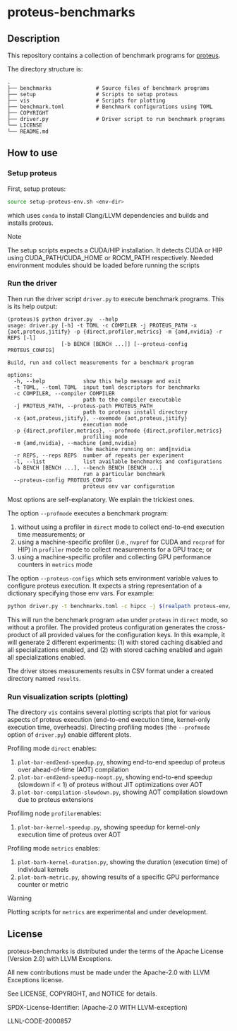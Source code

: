 # proteus-benchmarks

## Description

This repository contains a collection of benchmark programs for [proteus](https://github.com/Olympus-HPC/proteus).

The directory structure is:

```
.
├── benchmarks              # Source files of benchmark programs
├── setup                   # Scripts to setup proteus
├── vis                     # Scripts for plotting
├── benchmark.toml          # Benchmark configurations using TOML
├── COPYRIGHT
├── driver.py               # Driver script to run benchmark programs
└── LICENSE
└── README.md
```

## How to use

### Setup proteus
First, setup proteus:
```bash
source setup-proteus-env.sh <env-dir>
```
which uses `conda` to install Clang/LLVM dependencies and builds and installs proteus.

> [!NOTE]
> The setup scripts expects a CUDA/HIP installation. It detects CUDA or HIP using CUDA_PATH/CUDA_HOME or ROCM_PATH respectively. Needed environment modules should be loaded before running the scripts

### Run the driver
Then run the driver script `driver.py` to execute benchmark programs. This is its help output:
```
(proteus)$ python driver.py  --help
usage: driver.py [-h] -t TOML -c COMPILER -j PROTEUS_PATH -x {aot,proteus,jitify} -p {direct,profiler,metrics} -m {amd,nvidia} -r REPS [-l]
                 [-b BENCH [BENCH ...]] [--proteus-config PROTEUS_CONFIG]

Build, run and collect measurements for a benchmark program

options:
  -h, --help            show this help message and exit
  -t TOML, --toml TOML  input toml descriptors for benchmarks
  -c COMPILER, --compiler COMPILER
                        path to the compiler executable
  -j PROTEUS_PATH, --proteus-path PROTEUS_PATH
                        path to proteus install directory
  -x {aot,proteus,jitify}, --exemode {aot,proteus,jitify}
                        execution mode
  -p {direct,profiler,metrics}, --profmode {direct,profiler,metrics}
                        profiling mode
  -m {amd,nvidia}, --machine {amd,nvidia}
                        the machine running on: amd|nvidia
  -r REPS, --reps REPS  number of repeats per experiment
  -l, --list            list available benchmarks and configurations
  -b BENCH [BENCH ...], --bench BENCH [BENCH ...]
                        run a particular benchmark
  --proteus-config PROTEUS_CONFIG
                        proteus env var configuration
```
Most options are self-explanatory.
We explain the trickiest ones.

The option `--profmode` executes a benchmark program: 
1. without using a profiler in `direct` mode to collect end-to-end execution time measurements; or
2. using a machine-specific profiler (i.e., `nvprof` for CUDA and `rocprof` for HIP) in `profiler` mode to collect measurements for a GPU trace; or
3. using a machine-specific profiler and collecting GPU performance counters in `metrics` mode


The option `--proteus-configs` which sets environment variable values to configure proteus execution.
It expects a string representation of a dictionary specifying those env vars.
For example:
```bash
python driver.py -t benchmarks.toml -c hipcc -j $(realpath proteus-env/proteus/build-amd/install) -x proteus -p direct -m amd -r 1 --proteus-config '{"ENV_PROTEUS_USE_STORED_CACHE":["0", "1"], "ENV_PROTEUS_SET_LAUNCH_BOUNDS":["1"], "ENV_PROTEUS_SPECIALIZE_ARGS":["1"], "ENV_PROTEUS_SPECIALIZE_DIMS": ["1"]}' -b adam
```

This will run the benchmark program `adam` under `proteus` in `direct` mode, so
without a profiler.
The provided proteus configuration generates the cross-product of all provided values
for the configuration keys.
In this example, it will generate 2 different experiments: (1) with stored
caching disabled and all specializations enabled, and (2) with stored caching
enabled and again all specializations enabled.

The driver stores measurements results in CSV format under a created directory named `results`.

### Run visualization scripts (plotting)

The directory `vis` contains several plotting scripts that plot for various aspects of proteus execution (end-to-end execution time, kernel-only execution time, overheads).
Directing profiling modes (the `--profmode` option of `driver.py`) enable different plots.

Profiling mode `direct` enables:
1. `plot-bar-end2end-speedup.py`, showing end-to-end speedup of proteus over ahead-of-time (AOT) compilation
2. `plot-bar-end2end-speedup-noopt.py`, showing end-to-end speedup (slowdown if < 1) of proteus without JIT optimizations over AOT
3. `plot-bar-compilation-slowdown.py`, showing AOT compilation slowdown due to proteus extensions

Profilimg node `profiler`enables:
1. `plot-bar-kernel-speedup.py`, showing speedup for kernel-only execution time of proteus over AOT

Profiling mode `metrics` enables:
1. `plot-barh-kernel-duration.py`, showing the duration (execution time) of individual kernels
2. `plot-barh-metric.py`, showing results of a specific GPU performance counter or metric

> [!WARNING]
> Plotting scripts for `metrics` are experimental and under development.

## License
proteus-benchmarks is distributed under the terms of the Apache License (Version 2.0) with LLVM Exceptions.

All new contributions must be made under the Apache-2.0 with LLVM Exceptions license.

See LICENSE, COPYRIGHT, and NOTICE for details.

SPDX-License-Identifier: (Apache-2.0 WITH LLVM-exception)

LLNL-CODE-2000857
